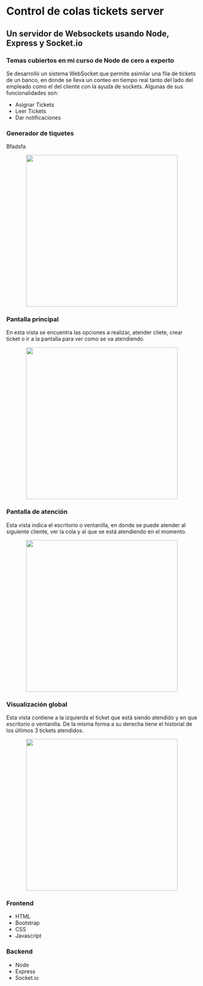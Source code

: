 # Control de colas tickets server

## Un servidor de Websockets usando Node, Express y Socket.io

### Temas cubiertos en mi curso de Node de cero a experto

Se desarrolló un sistema WebSocket que permite asimilar una fila de tickets de un banco,
en donde se lleva un conteo en tiempo real tanto del lado del empleado como el del cliente con la ayuda de sockets.
Algunas de sus funcionalidades son: 
<ul>
  <li>
    Asignar Tickets
  </li>
  <li>
    Leer Tickets
  </li>
  <li>
    Dar notificaciones
  </li>
</ul>

### Generador de tiquetes
Bfadsfa

<p align='center'>
<img src="https://res.cloudinary.com/fileswarner/image/upload/v1643670211/vi8utlujzqugrhzxyppn.png" width="400">  
</p>

### Pantalla principal
En esta vista se encuentra las opciones a realizar, atender cliete, crear ticket o ir a la pantalla para ver como se va atendiendo.

<p align='center'>
<img src="https://res.cloudinary.com/fileswarner/image/upload/v1643670306/n471atedpslxo6db57ie.png" width="400">  
</p>

### Pantalla de atención
Esta vista indica el escritorio o ventanilla, en donde se puede atender al siguiente cliente, ver la cola y al que se está atendiendo en el momento.

<p align='center'>
<img src="hhttps://res.cloudinary.com/fileswarner/image/upload/v1643670338/m7s14p7hiartvn8cagg9.png" width="400">  
</p>

### Visualización global
Esta vista contiene a la izquierda el ticket que está siendo atendido y en que escritorio o ventanilla. De la misma forma a su derecha tiene el historial
de los últimos 3 tickets atendidos.

<p align='center'>
<img src="https://res.cloudinary.com/fileswarner/image/upload/v1643670385/lhgxuztl7yqq96bvwvyd.png" width="400">  
</p>

### Frontend
<ul>
  <li>
    HTML
  </li>
  <li>
    Bootstrap
  </li>
  <li>
    CSS
  </li>
  <li>
    Javascript
  </li>
</ul>

### Backend
<ul>
  <li>
    Node
  </li>
  <li>
    Express
  </li>
  <li>
    Socket.io
  </li>
</ul>
